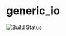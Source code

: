 # generic_io

[![Build Status](https://rgijsen.visualstudio.com/generic_io/_apis/build/status/rgijsen.generic_io?branchName=master)](https://rgijsen.visualstudio.com/generic_io/_build/latest?definitionId=1&branchName=master)
